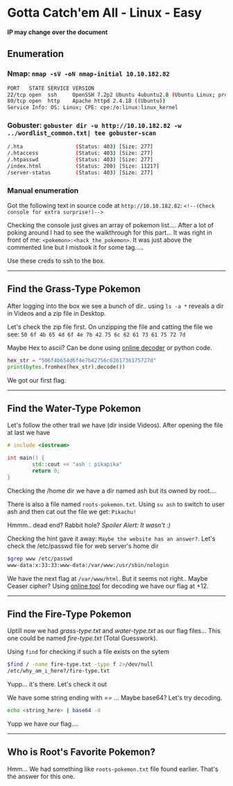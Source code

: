 # Gotta Catch'em All - Linux - Easy

**IP may change over the document**

## Enumeration

### Nmap: `nmap -sV -oN nmap-initial 10.10.182.82`

```bash
PORT   STATE SERVICE VERSION
22/tcp open  ssh     OpenSSH 7.2p2 Ubuntu 4ubuntu2.8 (Ubuntu Linux; protocol 2.0)
80/tcp open  http    Apache httpd 2.4.18 ((Ubuntu))
Service Info: OS: Linux; CPE: cpe:/o:linux:linux_kernel
```

### Gobuster: `gobuster dir -u http://10.10.182.82 -w ../wordlist_common.txt| tee gobuster-scan`

```bash
/.hta                 (Status: 403) [Size: 277]
/.htaccess            (Status: 403) [Size: 277]
/.htpasswd            (Status: 403) [Size: 277]
/index.html           (Status: 200) [Size: 11217]
/server-status        (Status: 403) [Size: 277]  
```

### Manual enumeration

Got the following text in source code at `http://10.10.182.82`: `<!--(Check console for extra surprise!)-->`

Checking the console just gives an array of pokemon list.... After a lot of poking around I had to see the walkthrough for this part... It was right in front of me: `<pokemon>:<hack_the_pokemon>`. It was just above the commented line but I mistook it for some tag.....


Use these creds to ssh to the box.

---
## Find the Grass-Type Pokemon

After logging into the box we see a bunch of dir.. using `ls -a *` reveals a dir in Videos and a zip file in Desktop.

Let's check the zip file first. On unzipping the file and catting the file we see: `50 6f 4b 65 4d 6f 4e 7b 42 75 6c 62 61 73 61 75 72 7d`

Maybe Hex to ascii? Can be done using [online decoder](https://www.rapidtables.com/convert/number/hex-to-ascii.html) or python code.

```python
hex_str = "506f4b654d6f4e7b42756c6261736175727d"
print(bytes.fromhex(hex_str).decode())
```

We got our first flag.

---
## Find the Water-Type Pokemon

Let's follow the other trail we have (dir inside Videos). After opening the file at last we have 

```C++
# include <iostream>

int main() {
        std::cout << "ash : pikapika"
        return 0;
}
```

Checking the /home dir we have a dir named ash but its owned by root....

There is also a file named `roots-pokemon.txt`. Using `su ash` to switch to user ash and then cat out the file we get: `Pikachu!`

Hmmm.. dead end? Rabbit hole? *Spoiler Alert: It wasn't :)*

Checking the hint gave it away: `Maybe the website has an answer?`. Let's check the /etc/passwd file for web server's home dir

```bash
$grep www /etc/passwd
www-data:x:33:33:www-data:/var/www:/usr/sbin/nologin
```

We have the next flag at `/var/www/html`. But it seems not right.. Maybe Ceaser cipher? Using [online tool](https://www.dcode.fr/caesar-cipher) for decoding we have our flag at +12.

---
## Find the Fire-Type Pokemon

Uptill now we had *grass-type.txt* and *water-type.txt* as our flag files... This one could be named *fire-type.txt* (Total Guesswork).

Using `find` for checking if such a file exists on the sytem 

```bash
$find / -name fire-type.txt -type f 2>/dev/null
/etc/why_am_i_here?/fire-type.txt
```

Yupp... it's there. Let's check it out

We have some string ending with *==* ... Maybe base64? Let's try decoding.

```bash
echo <string_here> | base64 -d
```

Yupp we have our flag....

---
## Who is Root's Favorite Pokemon?

Hmm... We had something like `roots-pokemon.txt` file found earlier. That's the answer for this one.
